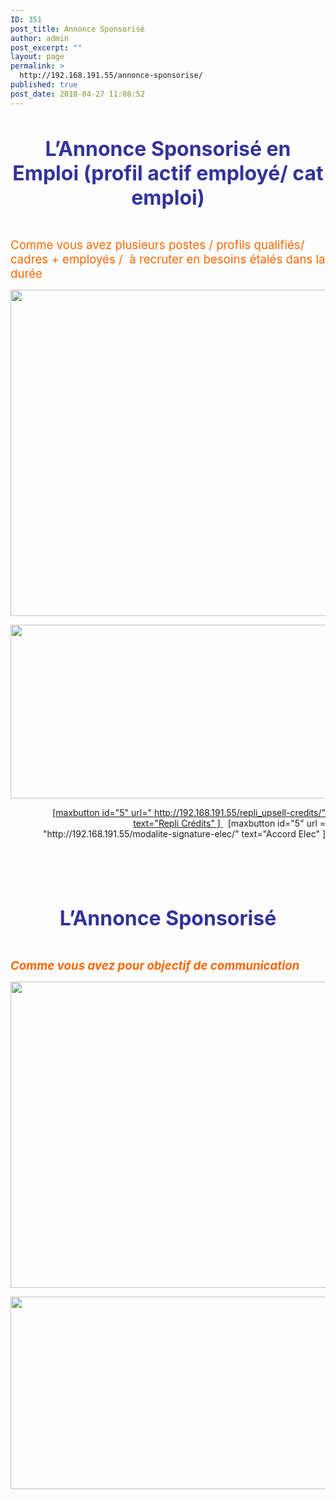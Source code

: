 ```yaml
---
ID: 351
post_title: Annonce Sponsorisé
author: admin
post_excerpt: ""
layout: page
permalink: >
  http://192.168.191.55/annonce-sponsorise/
published: true
post_date: 2018-04-27 11:08:52
---
```

&nbsp;
<p id= "ann_spo" style="text-align: center;"><span style="font-size: 24pt; color: #333399;"><b>L’Annonce Sponsorisé en Emploi (</b><b>profil actif employé/ cat emploi)</b></span></p>
&nbsp;

<span style="font-size: 14pt; color: #ff6600;">Comme vous avez plusieurs postes / profils qualifiés/ cadres + employés /  à recruter en besoins étalés dans la durée</span>

<a href="/wp-content/uploads/2018/05/Ann_Spo_Emp1.png"><img class="aligncenter size-full wp-image-475" src="/wp-content/uploads/2018/05/Ann_Spo_Emp1.png" alt="" width="1598" height="522" /></a>

<a href="http://192.168.191.55/wp-content/uploads/2018/04/Ann_spon_1.png"><img class="aligncenter size-full wp-image-401" src="http://192.168.191.55/wp-content/uploads/2018/04/Ann_spon_1.png" alt="" width="1597" height="278" /></a>
<p style="text-align: right;"><a href="http://192.168.188.240/WP/wp-content/uploads/2018/04/Box_1.png">[maxbutton id="5" url=" http://192.168.191.55/repli_upsell-credits/" text="Repli Crédits" ] </a>  [maxbutton id="5" url = "http://192.168.191.55/modalite-signature-elec/" text="Accord Elec" ]</p>
&nbsp;

&nbsp;

&nbsp;
<p id= "ann_spo_bus" style="text-align: center;"><b><span style="font-size: 24pt; color: #333399;">L’Annonce Sponsorisé</span></b></p>
&nbsp;

<span style="color: #ff6600; font-size: 14pt;"><b><i>Comme vous avez pour objectif de communication</i></b></span>

<a href="/wp-content/uploads/2018/05/Ann_Spo_Emp_bis1.png"><img class="aligncenter size-full wp-image-476" src="/wp-content/uploads/2018/05/Ann_Spo_Emp_bis1.png" alt="" width="1594" height="490" /></a>

<a href="http://192.168.191.55/wp-content/uploads/2018/04/Ann_spon_2.png"><img class="aligncenter size-full wp-image-402" src="http://192.168.191.55/wp-content/uploads/2018/04/Ann_spon_2.png" alt="" width="1598" height="308" /></a>

&nbsp;